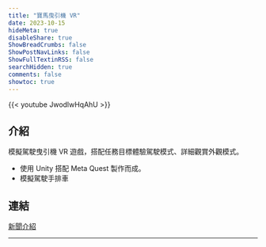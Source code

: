 ```yaml
---
title: "寶馬曳引機 VR"
date: 2023-10-15
hideMeta: true
disableShare: true
ShowBreadCrumbs: false
ShowPostNavLinks: false
ShowFullTextinRSS: false
searchHidden: true
comments: false
showtoc: true
---
```


{{< youtube JwodlwHqAhU >}}

## 介紹

模擬駕駛曳引機 VR 遊戲，搭配任務目標體驗駕駛模式、詳細觀賞外觀模式。

- 使用 Unity 搭配 Meta Quest 製作而成。
- 模擬駕駛手排車

## 連結

[新聞介紹][mainUrl]

---

[mainUrl]: https://tw.news.yahoo.com/彰化中農博vr曳引機模擬艙-全國首次曝光加碼體驗場次-110113353.html
